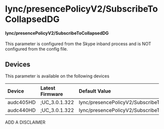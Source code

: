﻿---
description: lync/presencePolicyV2/SubscribeToCollapsedDG
search:
    keywords: ['lync','presencePolicyV2','SubscribeToCollapsedDG']
---

# lync/presencePolicyV2/SubscribeToCollapsedDG

#### lync/presencePolicyV2/SubscribeToCollapsedDG

This parameter is configured from the Skype inband process and is NOT configured from the config file.



## Devices
This parameter is available on the following devices

| Device | Latest Firmware | Default Value |
|:---|:---|:---|
| audc405HD | ;UC_3.0.1.322 | lync/presencePolicyV2/SubscribeToCollapsedDG=0 
| audc440HD | ;UC_3.0.1.322 | lync/presencePolicyV2/SubscribeToCollapsedDG=0 

ADD A DISCLAIMER

